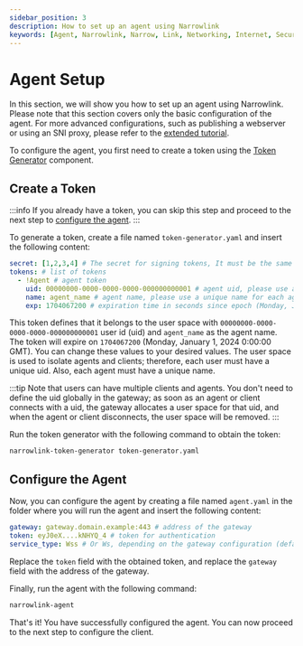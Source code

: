 ```yaml
---
sidebar_position: 3
description: How to set up an agent using Narrowlink
keywords: [Agent, Narrowlink, Narrow, Link, Networking, Internet, Security, Privacy, Open Source, Self-hosted, Tutorial, How-to, Guide, Nat, Firewall, Proxy, Reverse Proxy, Tunnel]
---
```


# Agent Setup

In this section, we will show you how to set up an agent using Narrowlink. Please note that this section covers only the basic configuration of the agent. For more advanced configurations, such as publishing a webserver or using an SNI proxy, please refer to the [extended tutorial](/docs/category/extended-tutorial).

To configure the agent, you first need to create a token using the [Token Generator](/docs/token-generator) component.
## Create a Token

:::info
If you already have a token, you can skip this step and proceed to the next step to [configure the agent](#configure-the-agent).
:::

To generate a token, create a file named `token-generator.yaml` and insert the following content:

```yaml
secret: [1,2,3,4] # The secret for signing tokens, It must be the same as the gateway token secret, it is as byte array
tokens: # list of tokens
  - !Agent # agent token
    uid: 00000000-0000-0000-0000-000000000001 # agent uid, please use a unique uid for each user
    name: agent_name # agent name, please use a unique name for each agent
    exp: 1704067200 # expiration time in seconds since epoch (Monday, January 1, 2024 0:00:00 GMT)
```

This token defines that it belongs to the user space with `00000000-0000-0000-0000-000000000001` user id (uid) and `agent_name` as the agent name. The token will expire on `1704067200` (Monday, January 1, 2024 0:00:00 GMT). You can change these values to your desired values. The user space is used to isolate agents and clients; therefore, each user must have a unique uid. Also, each agent must have a unique name.


:::tip
Note that users can have multiple clients and agents. You don't need to define the uid globally in the gateway; as soon as an agent or client connects with a uid, the gateway allocates a user space for that uid, and when the agent or client disconnects, the user space will be removed.
:::

Run the token generator with the following command to obtain the token:

```bash
narrowlink-token-generator token-generator.yaml
```
## Configure the Agent

Now, you can configure the agent by creating a file named `agent.yaml` in the folder where you will run the agent and insert the following content:
```yaml
gateway: gateway.domain.example:443 # address of the gateway
token: eyJ0eX....kNHYQ_4 # token for authentication
service_type: Wss # Or Ws, depending on the gateway configuration (default: Wss)
```

Replace the `token` field with the obtained token, and replace the `gateway` field with the address of the gateway.

Finally, run the agent with the following command:

```bash
narrowlink-agent
```


That's it! You have successfully configured the agent. You can now proceed to the next step to configure the client.

